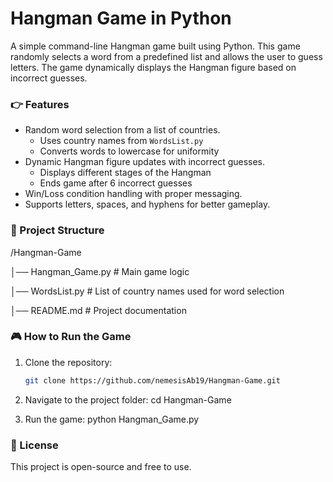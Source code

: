 # Hangman Game in Python
A simple command-line Hangman game built using Python. This game randomly selects a word from a predefined list and allows the user to guess letters. The game dynamically displays the Hangman figure based on incorrect guesses.


### 👉 Features
- Random word selection from a list of countries.
  - Uses country names from `WordsList.py`
  - Converts words to lowercase for uniformity
- Dynamic Hangman figure updates with incorrect guesses.
  - Displays different stages of the Hangman
  - Ends game after 6 incorrect guesses
- Win/Loss condition handling with proper messaging.
- Supports letters, spaces, and hyphens for better gameplay.


### 📂 Project Structure
/Hangman-Game

│── Hangman_Game.py   # Main game logic

│── WordsList.py      # List of country names used for word selection

│── README.md         # Project documentation


### 🎮 How to Run the Game
1. Clone the repository:
   ```bash
   git clone https://github.com/nemesisAb19/Hangman-Game.git

2. Navigate to the project folder:
   cd Hangman-Game

3. Run the game:
   python Hangman_Game.py


### 📜 License
This project is open-source and free to use.
